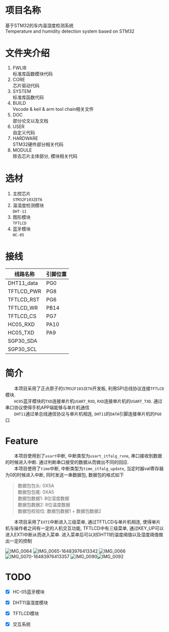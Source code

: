 # 项目名称
基于STM32的车内温湿度检测系统<br>
Temperature and humidity detection system based on STM32

# 文件夹介绍
1. FWLIB<br>标准库函数模块代码
1. CORE<br>芯片驱动代码
1. SYSTEM<br>标准库函数代码
1. BUILD<br>Vscode & keil & arm tool chain相关文件
1. DOC<br>部分论文以及文档
1. USER<br>自定义代码
1. HARDWARE<br>STM32硬件部分相关代码
1. MODULE<br>除去芯片主体部分, 模块相关代码


# 选材
1. 主控芯片<br>`STM32F103ZET6`
2. 温湿度检测模块<br>`DHT-11`
3. 图形模块<br>`TFTLCD`
4. 蓝牙模块<br>`HC-05`


# 接线
| 线路名称   | 引脚位置 |
|------------|----------|
| DHT11_data | PG0      |
| TFTLCD_PWR | PG8      |
| TFTLCD_RST | PG6      |
| TFTLCD_WR  | PB14     |
| TFTLCD_CS  | PG7      |
| HC05_RXD   | PA10     |
| HC05_TXD   | PA9      |
| SGP30_SDA  |          |
| SGP30_SCL  |          |


# 简介
&emsp;&emsp;本项目采用了正点原子的`STM32F103ZET6`开发板, 利用SPI总线协议连接`TFTLCD`模块.<br>
&emsp;&emsp;`HC05`蓝牙模块的`TXD`连接单片机`USART_RXD`, `RXD`连接单片机的`USART_TXD`. 通过串口协议使得手机APP端能够与单片机通信<br>
&emsp;&emsp;`DHT11`通过单总线通信协议与单片机相连, `DHT11`的`DATA`引脚连接单片机的`PG0`口<br>

# Feature
&emsp;&emsp;本项目使用到了`usart`中断, 中断类型为`usart_itfalg_rxne`, 串口接收到数据的时候进入中断. 通过判断串口接受的数据从而做出不同的回应.<br>
&emsp;&emsp;本项目使用了`time`中断, 中断类型为`time_itfalg_update`, 当定时器val寄存器为0的时候进入中断, 同时发送一串数据包, 数据包的格式如下
>数据包包头: 0X5A<br>数据包包尾: 0XA5<br>数据包数据1: 8位湿度数据<br>数据包数据2: 8位温度数据<br>数据包校验位: 数据包数据1 + 数据包数据2

&emsp;&emsp;本项目采用了`EXTI`中断进入三级菜单, 通过TFTLCD与单片机相连, 使得单片机与操作者之间有一定的人机交互功能, TFTLCD中有三级菜单, 通过KEY_UP可以进入EXTI中断从而进入菜单. 进入菜单后可以对DHT11的温度阈值以及湿度阈值做出一定的控制<br>

![IMG_0064](.img/README/IMG_0064.jpg)
![IMG_0065-16483976413342](.img/README/IMG_0065-16483976413342-16490578809181.jpg)
![IMG_0066](.img/README/IMG_0066.jpg)
![IMG_0070-16483976413357](.img/README/IMG_0070-16483976413357.jpg)
![IMG_0090](.img/README/IMG_0090.jpeg)![IMG_0092](.img/README/IMG_0092.jpg)

# TODO

- [x] HC-05蓝牙模块
- [x] DHT11温湿度模块
- [x] TFTLCD模块
- [x] 交互系统


